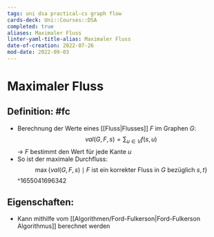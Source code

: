 ```yaml
---
tags: uni dsa practical-cs graph flow
cards-deck: Uni::Courses::DSA
completed: true
aliases: Maximaler Fluss
linter-yaml-title-alias: Maximaler Fluss
date-of-creation: 2022-07-26
mod-date: 2022-09-03
---
```


# Maximaler Fluss

## Definition: #fc
- Berechnung der Werte eines [[Fluss|Flusses]] $F$ im Graphen $G$: $$val(G,F,s) = \sum_{u \in V} f(s,u)$$
	→ $F$ bestimmt den Wert für jede Kante $u$
- So ist der maximale Durchfluss: $$\max\{ val(G, F, s)\mid F \text{ ist ein korrekter Fluss in } G \text{ bezüglich } s,t\}$$
^1655041696342

## Eigenschaften:
- Kann mithilfe vom [[Algorithmen/Ford-Fulkerson|Ford-Fulkerson Algorithmus]] berechnet werden
